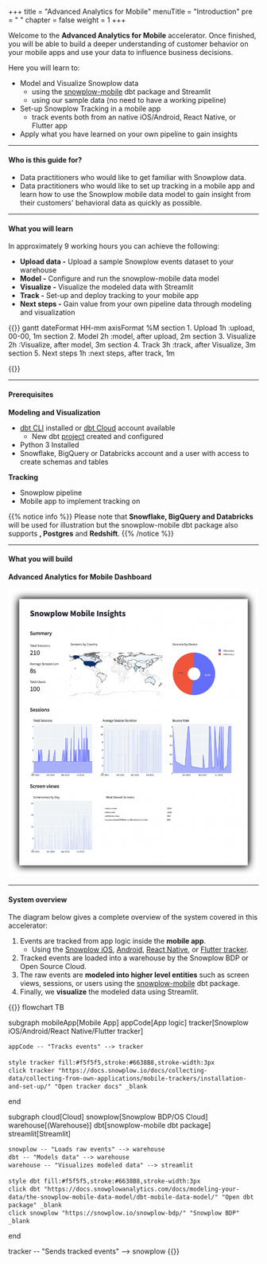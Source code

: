 +++
title = "Advanced Analytics for Mobile"
menuTitle = "Introduction"
pre = "<i class='fas fa-rocket'></i> "
chapter = false
weight = 1
+++

Welcome to the **Advanced Analytics for Mobile** accelerator. Once finished, you will be able to build a deeper understanding of customer behavior on your mobile apps and use your data to influence business decisions.

Here you will learn to:

- Model and Visualize Snowplow data
  - using the [snowplow-mobile](https://hub.getdbt.com/snowplow/snowplow_mobile/latest/) dbt package and Streamlit
  - using our sample data (no need to have a working pipeline)
- Set-up Snowplow Tracking in a mobile app
  - track events both from an native iOS/Android, React Native, or Flutter app
- Apply what you have learned on your own pipeline to gain insights

***
#### Who is this guide for?

- Data practitioners who would like to get familiar with Snowplow data.
- Data practitioners who would like to set up tracking in a mobile app and learn how to use the Snowplow mobile data model to gain insight from their customers' behavioral data as quickly as possible.

***

#### What you will learn

In approximately 9 working hours you can achieve the following:

- **Upload data -** Upload a sample Snowplow events dataset to your warehouse
- **Model -** Configure and run the snowplow-mobile data model
- **Visualize -** Visualize the modeled data with Streamlit
- **Track -** Set-up and deploy tracking to your mobile app
- **Next steps -** Gain value from your own pipeline data through modeling and visualization


{{<mermaid>}}
gantt
        dateFormat  HH-mm
        axisFormat %M
        section 1. Upload
        1h          :upload, 00-00, 1m
        section 2. Model
        2h          :model, after upload, 2m
        section 3. Visualize
        2h          :Visualize, after model, 3m
        section 4. Track
        3h          :track, after Visualize, 3m
        section 5. Next steps
        1h          :next steps, after track, 1m

{{</mermaid >}}

***

#### Prerequisites

**Modeling and Visualization**
- [dbt CLI](https://docs.getdbt.com/docs/core/installation) installed or [dbt Cloud](https://docs.getdbt.com/docs/cloud/about-cloud-setup) account available
  - New dbt [project](https://docs.getdbt.com/docs/build/projects) created and configured
- Python 3 Installed
- Snowflake, BigQuery or Databricks account and a user with access to create schemas and tables

**Tracking**

- Snowplow pipeline
- Mobile app to implement tracking on

{{% notice info %}}
Please note that **Snowflake, BigQuery and Databricks** will be used for illustration but the snowplow-mobile dbt package also supports **, Postgres** and **Redshift**.
{{% /notice %}}

***
#### What you will build

**Advanced Analytics for Mobile Dashboard**

!['logo-banner' ](visualisation/images/streamlit.png?width=100pc)

***
#### System overview

The diagram below gives a complete overview of the system covered in this accelerator:

1. Events are tracked from app logic inside the **mobile app**.
   - Using the [Snowplow iOS](https://github.com/snowplow/snowplow-objc-tracker), [Android](https://github.com/snowplow/snowplow-android-tracker), [React Native](https://github.com/snowplow/snowplow-react-native-tracker), or [Flutter tracker](https://github.com/snowplow-incubator/snowplow-flutter-tracker).
2. Tracked events are loaded into a warehouse by the Snowplow BDP or Open Source Cloud.
3. The raw events are **modeled into higher level entities** such as screen views, sessions, or users using the [snowplow-mobile](https://docs.snowplowanalytics.com/docs/modeling-your-data/the-snowplow-mobile-data-model/dbt-mobile-data-model/) dbt package.
4. Finally, we **visualize** the modeled data using Streamlit.

{{<mermaid>}}
flowchart TB

subgraph mobileApp[Mobile App]
    appCode[App logic]
    tracker[Snowplow iOS/Android/React Native/Flutter tracker]

    appCode -- "Tracks events" --> tracker

    style tracker fill:#f5f5f5,stroke:#6638B8,stroke-width:3px
    click tracker "https://docs.snowplow.io/docs/collecting-data/collecting-from-own-applications/mobile-trackers/installation-and-set-up/" "Open tracker docs" _blank
end

subgraph cloud[Cloud]
    snowplow[Snowplow BDP/OS Cloud]
    warehouse[(Warehouse)]
    dbt[snowplow-mobile dbt package]
    streamlit[Streamlit]

    snowplow -- "Loads raw events" --> warehouse
    dbt -- "Models data" --> warehouse
    warehouse -- "Visualizes modeled data" --> streamlit

    style dbt fill:#f5f5f5,stroke:#6638B8,stroke-width:3px
    click dbt "https://docs.snowplowanalytics.com/docs/modeling-your-data/the-snowplow-mobile-data-model/dbt-mobile-data-model/" "Open dbt package" _blank
    click snowplow "https://snowplow.io/snowplow-bdp/" "Snowplow BDP" _blank
end

tracker -- "Sends tracked events" --> snowplow
{{</mermaid>}}
